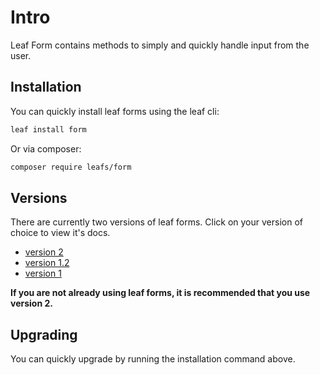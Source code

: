 # Intro

Leaf Form contains methods to simply and quickly handle input from the user.

## Installation

You can quickly install leaf forms using the leaf cli:

```bash
leaf install form
```

Or via composer:

```bash
composer require leafs/form
```

## Versions

There are currently two versions of leaf forms. Click on your version of choice to view it's docs.

- [version 2](/modules/forms/v/2/)
- [version 1.2](/modules/forms/v/1.2/)
- [version 1](/modules/forms/v/1/)

**If you are not already using leaf forms, it is recommended that you use version 2.**

## Upgrading

You can quickly upgrade by running the installation command above.

